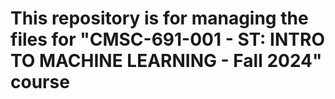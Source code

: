 # This repository is for managing the files for "CMSC-691-001 - ST: INTRO TO MACHINE LEARNING - Fall 2024" course
